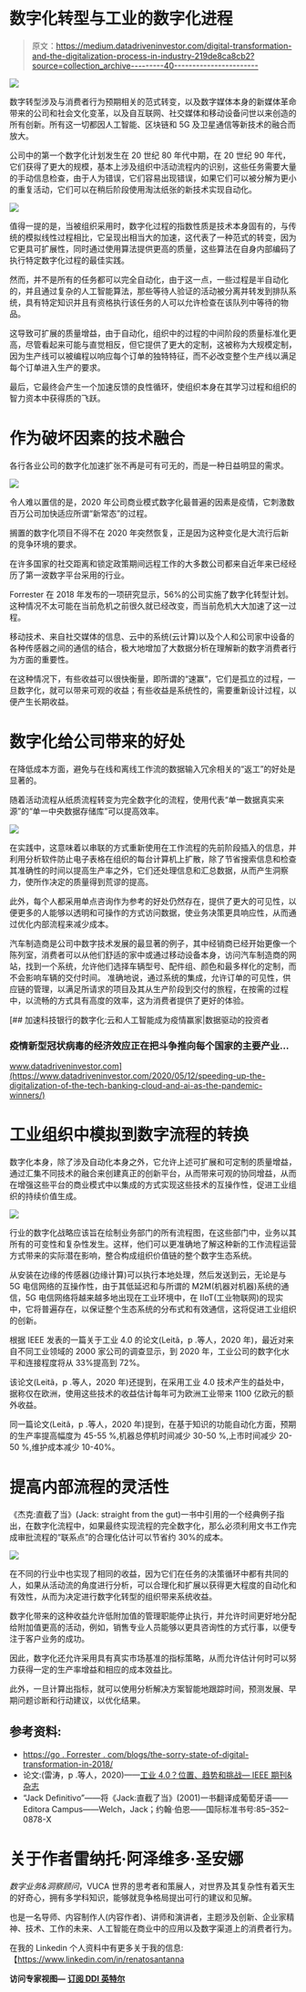 # 数字化转型与工业的数字化进程

> 原文：<https://medium.datadriveninvestor.com/digital-transformation-and-the-digitalization-process-in-industry-219de8ca8cb2?source=collection_archive---------40----------------------->

![](img/a7ec56b9986a8eebce6c32a4d6233713.png)

数字转型涉及与消费者行为预期相关的范式转变，以及数字媒体本身的新媒体革命带来的公司和社会文化变革，以及自互联网、社交媒体和移动设备问世以来创造的所有创新。所有这一切都因人工智能、区块链和 5G 及卫星通信等新技术的融合而放大。

公司中的第一个数字化计划发生在 20 世纪 80 年代中期，在 20 世纪 90 年代，它们获得了更大的规模，基本上涉及组织中活动流程内的识别，这些任务需要大量的手动信息检查，由于人为错误，它们容易出现错误，如果它们可以被分解为更小的重复活动，它们可以在稍后阶段使用淘汰纸张的新技术实现自动化。

![](img/4236b71e94f5c60c07ab7fedea9d0422.png)

值得一提的是，当被组织采用时，数字化过程的指数性质是技术本身固有的，与传统的模拟线性过程相比，它呈现出相当大的加速，这代表了一种范式的转变，因为它更具可扩展性，同时通过使用算法提供更高的质量，这些算法在自身内部编码了执行特定数字化过程的最佳实践。

然而，并不是所有的任务都可以完全自动化，由于这一点，一些过程是半自动化的，并且通过复杂的人工智能算法，那些等待人验证的活动被分离并转发到排队系统，具有特定知识并且有资格执行该任务的人可以允许检查在该队列中等待的物品。

这导致可扩展的质量增益，由于自动化，组织中的过程的中间阶段的质量标准化更高，尽管看起来可能与直觉相反，但它提供了更大的定制，这被称为大规模定制，因为生产线可以被编程以响应每个订单的独特特征，而不必改变整个生产线以满足每个订单进入生产的要求。

最后，它最终会产生一个加速反馈的良性循环，使组织本身在其学习过程和组织的智力资本中获得质的飞跃。

# 作为破坏因素的技术融合

各行各业公司的数字化加速扩张不再是可有可无的，而是一种日益明显的需求。

![](img/6da82c233f17d56f8ff5c693d2bd3eec.png)

令人难以置信的是，2020 年公司商业模式数字化最普遍的因素是疫情，它刺激数百万公司加快适应所谓“新常态”的过程。

搁置的数字化项目不得不在 2020 年突然恢复，正是因为这种变化是大流行后新的竞争环境的要求。

在许多国家的社交距离和锁定政策期间远程工作的大多数公司都来自近年来已经经历了第一波数字平台采用的行业。

Forrester 在 2018 年发布的一项研究显示，56%的公司实施了数字化转型计划。这种情况不太可能在当前危机之前很久就已经改变，而当前危机大大加速了这一过程。

移动技术、来自社交媒体的信息、云中的系统(云计算)以及个人和公司家中设备的各种传感器之间的通信的结合，极大地增加了大数据分析在理解新的数字消费者行为方面的重要性。

在这种情况下，有些收益可以很快衡量，即所谓的“速赢”，它们是孤立的过程，一旦数字化，就可以带来可观的收益；有些收益是系统性的，需要重新设计过程，以便产生长期收益。

# 数字化给公司带来的好处

在降低成本方面，避免与在线和离线工作流的数据输入冗余相关的“返工”的好处是显著的。

随着活动流程从纸质流程转变为完全数字化的流程，使用代表“单一数据真实来源”的“单一中央数据存储库”可以提高效率。

![](img/5b895fdd71d062baa536668574f7d918.png)

在实践中，这意味着以串联的方式重新使用在工作流程的先前阶段插入的信息，并利用分析软件防止电子表格在组织的每台计算机上扩散，除了节省搜索信息和检查其准确性的时间以提高生产率之外，它们还处理信息和汇总数据，从而产生洞察力，使所作决定的质量得到荒谬的提高。

此外，每个人都采用单点咨询作为参考的好处仍然存在，提供了更大的可见性，以便更多的人能够以透明和可操作的方式访问数据，使业务决策更具响应性，从而通过优化内部流程来减少成本。

汽车制造商是公司中数字技术发展的最显著的例子，其中经销商已经开始更像一个陈列室，消费者可以从他们舒适的家中或通过移动设备本身，访问汽车制造商的网站，找到一个系统，允许他们选择车辆型号、配件组、颜色和最多样化的定制，而不会影响车辆的交付时间。 准确地说，通过系统的集成，允许订单的可见性，供应链的管理，以满足所请求的项目及其从生产阶段到交付的旅程，在按需的过程中，以流畅的方式具有高度的效率，这为消费者提供了更好的体验。

[](https://www.datadriveninvestor.com/2020/05/12/speeding-up-the-digitalization-of-the-tech-banking-cloud-and-ai-as-the-pandemic-winners/) [## 加速科技银行的数字化:云和人工智能成为疫情赢家|数据驱动的投资者

### 疫情新型冠状病毒的经济效应正在把斗争推向每个国家的主要产业…

www.datadriveninvestor.com](https://www.datadriveninvestor.com/2020/05/12/speeding-up-the-digitalization-of-the-tech-banking-cloud-and-ai-as-the-pandemic-winners/) 

# 工业组织中模拟到数字流程的转换

数字化本身，除了涉及自动化本身之外，它允许上述可扩展和可定制的质量增益，通过汇集不同技术的融合来创建真正的创新平台，从而带来可观的协同增益，从而在增强这些平台的商业模式中以集成的方式实现这些技术的互操作性，促进工业组织的持续价值生成。

![](img/a574a8f0b2f4eab6a151aee90396795f.png)

行业的数字化战略应该旨在绘制业务部门的所有流程图，在这些部门中，业务以其所有的可变性和复杂性发生。这样，他们可以更准确地了解这种新的工作流程运营方式带来的实际潜在影响，整合构成组织价值链的整个数字生态系统。

从安装在边缘的传感器(边缘计算)可以执行本地处理，然后发送到云，无论是与 5G 电信网络的互操作性，由于其低延迟和与所谓的 M2M(机器对机器)系统的通信，5G 电信网络将越来越多地出现在工业环境中，在 IIoT(工业物联网)的现实中，它将普遍存在，以保证整个生态系统的分布式和有效通信，这将促进工业组织的创新。

根据 IEEE 发表的一篇关于工业 4.0 的论文(Leitã，p .等人，2020 年)，最近对来自不同工业领域的 2000 家公司的调查显示，到 2020 年，工业公司的数字化水平和连接程度将从 33%提高到 72%。

该论文(Leitã，p .等人，2020 年)还提到，在采用工业 4.0 技术产生的益处中，据称仅在欧洲，使用这些技术的收益估计每年可为欧洲工业带来 1100 亿欧元的额外收益。

同一篇论文(Leitã，p .等人，2020 年)提到，在基于知识的功能自动化方面，预期的生产率提高幅度为 45-55 %,机器总停机时间减少 30-50 %,上市时间减少 20-50 %,维护成本减少 10-40%。

# 提高内部流程的灵活性

《杰克:直截了当》(Jack: straight from the gut)一书中引用的一个经典例子指出，在数字化流程中，如果最终实现流程的完全数字化，那么必须利用文书工作完成审批流程的“联系点”的合理化估计可以节省约 30%的成本。

![](img/2b35bea77df79aad99bcf299c433fc8b.png)

在不同的行业中也实现了相同的收益，因为它们在任务的决策循环中都有共同的人，如果从活动流的角度进行分析，可以合理化和扩展以获得更大程度的自动化和有效性，从而为决定进行数字化转型的组织带来系统收益。

数字化带来的这种收益允许低附加值的管理职能停止执行，并允许时间更好地分配给附加值更高的活动，例如，销售专业人员能够以更具咨询性的方式行事，以便专注于客户业务的成功。

因此，数字化还允许采用具有真实市场基准的指标策略，从而允许估计何时可以努力获得一定的生产率增益和相应的成本效益比。

此外，一旦计算出指标，就可以使用分析解决方案智能地跟踪时间，预测发展、早期问题诊断和行动建议，以优化结果。

## 参考资料:

*   [https://go . Forrester . com/blogs/the-sorry-state-of-digital-transformation-in-2018/](https://go.forrester.com/blogs/the-sorry-state-of-digital-transformation-in-2018/)
*   论文:(雷涛，p .等人，2020)——[工业 4.0？位置、趋势和挑战— IEEE 期刊&杂志](https://ieeexplore.ieee.org/document/9226492)
*   “Jack Definitivo”——将《Jack:直截了当》(2001)一书翻译成葡萄牙语——Editora Campus——Welch，Jack；约翰·伯恩——国际标准书号:85–352–0878-X

# 关于作者雷纳托·阿泽维多·圣安娜

*数字业务&洞察顾问*，VUCA 世界的思考者和策展人，对世界及其复杂性有着天生的好奇心，拥有多学科知识，能够就竞争格局提出可行的建议和见解。

也是一名导师、内容制作人(内容作者)、讲师和演讲者，主题涉及创新、企业家精神、技术、工作的未来、人工智能在商业中的应用以及数字渠道上的消费者行为。

在我的 Linkedin 个人资料中有更多关于我的信息:【https://www.linkedin.com/in/renatosantanna 

**访问专家视图—** [**订阅 DDI 英特尔**](https://datadriveninvestor.com/ddi-intel)